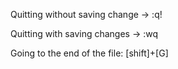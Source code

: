 Quitting without saving change -> :q!

Quitting with saving changes -> :wq

Going to the end of the file: [shift]+[G]
